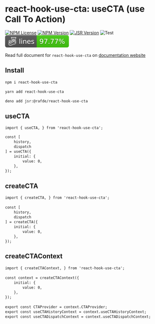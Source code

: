 # react-hook-use-cta: useCTA (use Call To Action)

[![NPM License](https://img.shields.io/npm/l/react-hook-use-cta)](/LICENSE)
[![NPM Version](https://img.shields.io/npm/v/react-hook-use-cta)](https://www.npmjs.com/package/react-hook-use-cta)
[![JSR Version](https://img.shields.io/jsr/v/%40rafde/react-hook-use-cta)](https://jsr.io/@rafde/react-hook-use-cta)
![Test](https://github.com/rafde/react-hook-use-cta/actions/workflows/test.yml/badge.svg)
![Lines](./site/public/badges/coverage-lines.svg)

Read full document for `react-hook-use-cta` on [documentation website](https://rafde.github.io/react-hook-use-cta)

## Install

```bash
npm i react-hook-use-cta
```

```bash
yarn add react-hook-use-cta
```

```bash
deno add jsr:@rafde/react-hook-use-cta
```

## useCTA

```tsx
import { useCTA, } from 'react-hook-use-cta';
```

```tsx
const [
	history,
	dispatch
] = useCTA({
	initial: {
		value: 0,
	},
});
```

## createCTA

```tsx
import { createCTA, } from 'react-hook-use-cta';

const [
	history,
	dispatch
] = createCTA({
	initial: {
		value: 0,
	},
});
```


## createCTAContext

```tsx
import { createCTAContext, } from 'react-hook-use-cta';

const context = createCTAContext({
	initial: {
		value: 0,
	},
});

export const CTAProvider = context.CTAProvider;
export const useCTAHistoryContext = context.useCTAHistoryContext;
export const useCTADispatchContext = context.useCTADispatchContext;
```
